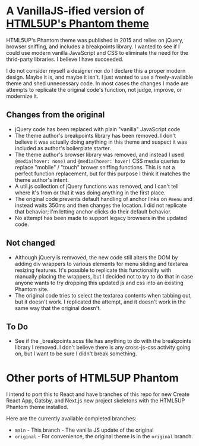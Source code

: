 # A VanillaJS-ified version of [HTML5UP's Phantom theme](https://html5up.net/phantom)

HTML5UP's Phantom theme was published in 2015 and relies on jQuery, browser sniffing, and includes a breakpoints library. I wanted to see if I could use modern vanilla JavaScript and CSS to eliminate the need for the thrid-party libraries. I believe I have succeeded.

I do not consider myself a designer nor do I declare this a proper modern design. Maybe it is, and maybe it isn't. I just wanted to use a freely-available theme and shed unnecessary code. In most cases the changes I made are attempts to replicate the original code's function, not judge, improve, or modernize it.

## Changes from the original

- jQuery code has been replaced with plain "vanilla" JavaScript code
- The theme author's breakpoints library has been removed. I don't believe it was actually doing anything in this theme and suspect it was included as author's boilerplate starter.
- The theme author's browser library was removed, and instead I used `@media(hover: none)` and `@media(hover: hover)` CSS media queries to replace "mobile" / "touch" brower sniffing functions. This is not a perfect function replacement, but for this purpose I think it matches the theme author's intent.
- A util.js collection of jQuery functions was removed, and I can't tell where it's from or that it was doing anything in the first place.
- The original code prevents default handling of anchor links on `#menu` and
  instead waits 350ms and then changes the location. I did not replicate that
  behavior; I'm letting anchor clicks do their default behavior.
- No attempt has been made to support legacy browsers in the updated code.

## Not changed

- Although jQuery is remvoved, the new code still alters the DOM by adding div wrappers to various elements for menu sliding and textarea resizing features. It's possible to replicate this functionality with manually placing the wrappers, but I decided not to try to do that in case anyone wants to try dropping this updated js and css into an existing Phantom site.
- The original code tries to select the textarea contents when tabbing out,
  but it doesn't work. I replicated the attempt, and it doesn't work in the
  same way that the original doesn't.

## To Do

- See if the \_breakpoints.scss file has anything to do with the breakpoints library I removed. I don't believe there is any cross-js-css activity going on, but I want to be sure I didn't break something.

# Other ports of HTML5UP Phantom

I intend to port this to React and have branches of this repo for new Create React App, Gatsby, and Next.js new project skeletons with the HTML5UP Phantom theme installed.

Here are the currently available completed branches:

- `main` - This branch - The vanilla JS update of the original
- `original` - For convenience, the original theme is in the `original` branch.
